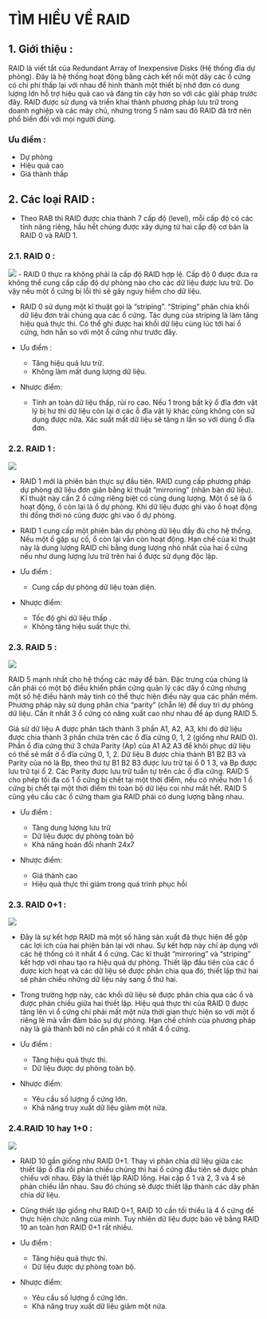 # TÌM HIỀU VỀ RAID 

## 1. Giới thiệu :  
RAID là viết tắt của Redundant Array of Inexpensive Disks (Hệ thống đĩa dự phòng). Đây là hệ thống hoạt động bằng cách kết nối một dãy các ổ cứng có chi phí thấp lại với nhau để hình thành một thiết bị nhớ đơn có dung lượng lớn hỗ trợ hiệu quả cao và đáng tin cậy hơn so với các giải pháp trước đây. RAID được sử dụng và triển khai thành phương pháp lưu trữ trong doanh nghiệp và các máy chủ, nhưng trong 5 năm sau đó RAID đã trở nên phổ biến đối với mọi người dùng. 

### Ưu điểm :  
- Dự phòng  
- Hiệu quả cao  
- Giá thành thấp  

## 2. Các loại RAID :  
- Theo RAB thì RAID được chia thành 7 cấp độ (level), mỗi cấp độ có các tính năng riêng, hầu hết chúng được xây dựng từ hai cấp độ cơ bản là RAID 0 và RAID 1. 
### 2.1. RAID 0 :   
<img src="../img/RAID_0.png">  
- RAID 0 thực ra không phải là cấp độ RAID hợp lệ. Cấp độ 0 được đưa ra không thể cung cấp cấp độ dự phòng nào cho các dữ liệu được lưu trữ. Do vậy nếu một ổ cứng bị lỗi thì sẽ gây nguy hiểm cho dữ liệu.

- RAID 0 sử dụng một kĩ thuật gọi là “striping”. “Striping” phân chia khối dữ liệu đơn trải chúng qua các ổ cứng. Tác dụng của striping là làm tăng hiệu quả thực thi. Có thể ghi được hai khối dữ liệu cùng lúc tới hai ổ cứng, hơn hẳn so với một ổ cứng như trước đây.    
- Ưu điểm :
   - Tăng hiệu quả lưu trữ.
   - Không làm mất dung lượng dữ liệu.

- Nhược điểm:

    - Tính an toàn dữ liệu thấp, rủi ro cao. Nếu 1 trong bất kỳ ổ đĩa đơn vật lý bị hư thì dữ liệu còn lại ở các ỗ đĩa vật lý khác cũng không còn sử dụng được nữa. Xác suất mất dữ liệu sẽ tăng n lần so với dùng ổ đĩa đơn.


### 2.2. RAID 1 :  
<img src="../img/RAID_1.png">  

- RAID 1 mới là phiên bản thực sự đầu tiên. RAID cung cấp phương pháp dự phòng dữ liệu đơn giản bằng kĩ thuật “mirroring” (nhân bản dữ liệu). Kĩ thuật này cần 2 ổ cứng riêng biệt có cùng dung lượng. Một ổ sẽ là ổ hoạt động, ổ còn lại là ổ dự phòng. Khi dữ liệu được ghi vào ổ hoạt động thì đồng thời nó cũng được ghi vào ổ dự phòng.
 
- RAID 1 cung cấp một phiên bản dự phòng dữ liệu đầy đủ cho hệ thống. Nếu một ổ gặp sự cố, ổ còn lại vẫn còn hoạt động. Hạn chế của kĩ thuật này là dung lượng RAID chỉ bằng dung lượng nhỏ nhất của hai ổ cứng nếu như dung lượng lưu trữ trên hai ổ được sử dụng độc lập.  
- Ưu điểm :
  -   Cung cấp dự phòng dữ liệu toàn diện.
   
- Nhược điểm:
    - Tốc độ ghi dữ liệu thấp .
    - Không tăng hiệu suất thực thi.
### 2.3. RAID 5 : 
<img src="../img/RAID_5.png">  

RAID 5 mạnh nhất cho hệ thống các máy để bàn. Đặc trưng của chúng là cần phải có một bộ điều khiển phần cứng quản lý các dãy ổ cứng nhưng một số hệ điều hành máy tính có thể thực hiện điều này qua các phần mềm. Phương pháp này sử dụng phân chia “parity” (chẵn lẻ) để duy trì dự phòng dữ liệu. Cần ít nhất 3 ổ cứng có năng xuất cao như nhau để áp dụng RAID 5.

Giả sử dữ liệu A được phân tách thành 3 phần A1, A2, A3, khi đó dữ liệu được chia thành 3 phần chứa trên các ổ đĩa cứng 0, 1, 2 (giống như RAID 0). Phần ổ đĩa cứng thứ 3 chứa Parity (Ap) của A1 A2 A3 để khôi phục dữ liệu có thể sẽ mất ở ổ đĩa cứng 0, 1, 2. Dữ liệu B được chia thành B1 B2 B3 và Parity của nó là Bp, theo thứ tự B1 B2 B3 được lưu trữ tại ổ 0 1 3, và Bp được lưu trữ tại ổ 2. Các Parity được lưu trữ tuần tự trên các ổ đĩa cứng. RAID 5 cho phép tối đa có 1 ổ cứng bị chết tại một thời điểm, nếu có nhiều hơn 1 ổ cứng bị chết tại một thời điểm thì toàn bộ dữ liệu coi như mất hết. RAID 5 cũng yêu cầu các ổ cứng tham gia RAID phải có dung lượng bằng nhau.   
- Ưu điểm :

    - Tăng dung lượng lưu trữ
    - Dữ liệu được dự phòng toàn bộ
    - Khả năng hoán đổi nhanh 24x7

- Nhược điểm:

    - Giá thành cao
    - Hiệu quả thực thi giảm trong quá trình phục hồi

  
### 2.3. RAID 0+1 :
<img src="../img/RAID_01.png">  

- Đây là sự kết hợp RAID mà một số hãng sản xuất đã thực hiện để gộp các lợi ích của hai phiên bản lại với nhau. Sự kết hợp này chỉ áp dụng với các hệ thống có ít nhất 4 ổ cứng. Các kĩ thuật “mirroring” và “striping” kết hợp với nhau tạo ra hiệu quả dự phòng. Thiết lập đầu tiên của các ổ được kích hoạt và các dữ liệu sẽ được phân chia qua đó, thiết lập thứ hai sẽ phản chiếu những dữ liệu này sang ổ thứ hai.  
- Trong trường hợp này, các khối dữ liệu sẽ được phân chia qua các ổ và được phản chiếu giữa hai thiết lập. Hiệu quả thực thi của RAID 0 được tăng lên vì ổ cứng chỉ phải mất một nửa thời gian thực hiện so với một ổ riêng lẻ mà vẫn đảm bảo sự dự phòng. Hạn chế chính của phương pháp này là giá thành bởi nó cần phải có ít nhất 4 ổ cứng.

- Ưu điểm :

    - Tăng hiệu quả thực thi.
    - Dữ liệu được dự phòng toàn bộ.

- Nhược điểm:

    - Yêu cầu số lượng ổ cứng lớn.
    - Khả năng truy xuất dữ liệu giảm một nửa.

### 2.4.RAID 10 hay 1+0 :  

<img src="../img/RAID_10.png">  

- RAID 10 gần giống như RAID 0+1. Thay vì phân chia dữ liệu giữa các thiết lập ổ đĩa rồi phản chiếu chúng thì hai ổ cứng đầu tiên sẽ được phản chiếu với nhau. Đây là thiết lập RAID lồng. Hai cặp ổ 1 và 2, 3 và 4 sẽ phản chiếu lẫn nhau. Sau đó chúng sẽ được thiết lập thành các dãy phân chia dữ liệu.


- Cũng thiết lập giống như RAID 0+1, RAID 10 cần tối thiểu là 4 ổ cứng để thực hiện chức năng của mình. Tuy nhiên dữ liệu được bảo vệ bằng RAID 10 an toàn hơn RAID 0+1 rất nhiều.

- Ưu điểm :

  -  Tăng hiệu quả thực thi.
   - Dữ liệu được dự phòng toàn bộ.

- Nhược điểm:

   - Yêu cầu số lượng ổ cứng lớn.
    - Khả năng truy xuất dữ liệu giảm một nửa.


